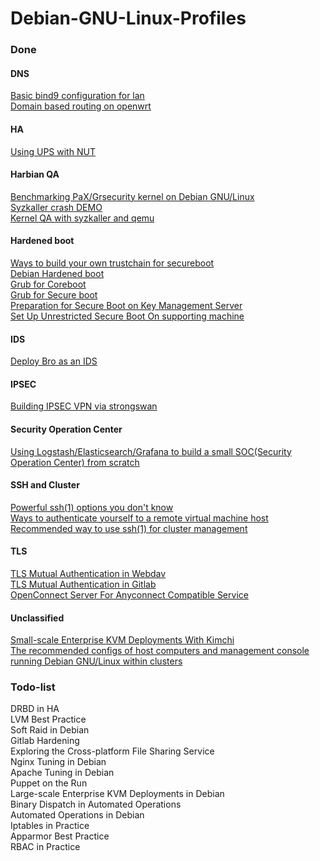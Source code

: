 # Debian-GNU-Linux-Profiles

### Done  

#### DNS
[Basic bind9 configuration for lan](https://github.com/hardenedlinux/Debian-GNU-Linux-Profiles/blob/master/docs/dns/basic-bind9-cfg-for-lan.md)  
[Domain based routing on openwrt](https://github.com/hardenedlinux/Debian-GNU-Linux-Profiles/blob/master/docs/dns/domain-name-based-routing.md)  

#### HA
[Using UPS with NUT](https://github.com/hardenedlinux/Debian-GNU-Linux-Profiles/blob/master/docs/ha/using-ups-with-nut.md)

#### Harbian QA
[Benchmarking PaX/Grsecurity kernel on Debian GNU/Linux](https://github.com/hardenedlinux/Debian-GNU-Linux-Profiles/blob/master/docs/harbian_qa/harbian_perf.md)  
[Syzkaller crash DEMO](https://github.com/hardenedlinux/Debian-GNU-Linux-Profiles/blob/master/docs/harbian_qa/fuzz_testing/syzkaller_crash_demo.md)  
[Kernel QA with syzkaller and qemu](https://github.com/hardenedlinux/Debian-GNU-Linux-Profiles/blob/master/docs/harbian_qa/fuzz_testing/syzkaller_general.md)

#### Hardened boot
[Ways to build your own trustchain for secureboot](https://github.com/hardenedlinux/Debian-GNU-Linux-Profiles/blob/master/docs/hardened_boot/build-secureboot-trustchain.md)  
[Debian Hardened boot](https://github.com/hardenedlinux/Debian-GNU-Linux-Profiles/blob/master/docs/hardened_boot/debian_hardened_boot.md)  
[Grub for Coreboot](https://github.com/hardenedlinux/Debian-GNU-Linux-Profiles/blob/master/docs/hardened_boot/grub-for-coreboot.md)  
[Grub for Secure boot](https://github.com/hardenedlinux/Debian-GNU-Linux-Profiles/blob/master/docs/hardened_boot/grub-with-secure-boot.md)  
[Preparation for Secure Boot on Key Management Server](https://github.com/hardenedlinux/Debian-GNU-Linux-Profiles/blob/master/docs/hardened_boot/preparation-for-secureboot-on-km-server.md)  
[Set Up Unrestricted Secure Boot On supporting machine](https://github.com/hardenedlinux/Debian-GNU-Linux-Profiles/blob/master/docs/hardened_boot/setup-unrestricted-secureboot-on-supporting-machine.md)

#### IDS

[Deploy Bro as an IDS](https://github.com/hardenedlinux/Debian-GNU-Linux-Profiles/blob/master/docs/ids/bro-ids.md)

#### IPSEC
[Building IPSEC VPN via strongswan](https://github.com/hardenedlinux/Debian-GNU-Linux-Profiles/blob/master/docs/ipsec/strongswan-ipsec-in-debian.md)  

#### Security Operation Center
[Using Logstash/Elasticsearch/Grafana to build a small SOC(Security Operation Center) from scratch](https://github.com/hardenedlinux/Debian-GNU-Linux-Profiles/blob/master/docs/soc/build-small-soc-from-scratch.md)

#### SSH and Cluster
[Powerful ssh(1) options you don't know](https://github.com/hardenedlinux/Debian-GNU-Linux-Profiles/blob/master/docs/ssh_and_cluster/powerful-ssh-options-you-dont-know.md)  
[Ways to authenticate yourself to a remote virtual machine host](https://github.com/hardenedlinux/Debian-GNU-Linux-Profiles/blob/master/docs/ssh_and_cluster/auth_to_remote_virtual_host.md)  
[Recommended way to use ssh(1) for cluster management](https://github.com/hardenedlinux/Debian-GNU-Linux-Profiles/blob/master/docs/ssh_and_cluster/ssh-for-cluster-management.md)  

#### TLS
[TLS Mutual Authentication in Webdav](https://github.com/hardenedlinux/Debian-GNU-Linux-Profiles/blob/master/docs/tls/tls-mutual-authentication-in-webdav.md)  
[TLS Mutual Authentication in Gitlab](https://github.com/hardenedlinux/Debian-GNU-Linux-Profiles/blob/master/docs/tls/tls-mutual-authentication-in-gitlab.md)  
[OpenConnect Server For Anyconnect Compatible Service](https://github.com/hardenedlinux/Debian-GNU-Linux-Profiles/blob/master/docs/tls/openconnect-server-ocserv-on-debian.md)  


#### 

#### Unclassified
[Small-scale Enterprise KVM Deployments With Kimchi](https://github.com/hardenedlinux/Debian-GNU-Linux-Profiles/blob/master/docs/small-scale-enterprise-KVM-deployments-with-kimchi.md)  
[The recommended configs of host computers and management console running Debian GNU/Linux within clusters](https://github.com/hardenedlinux/Debian-GNU-Linux-Profiles/blob/master/docs/recommended_cluster_config.md)  

### Todo-list
DRBD in HA   
LVM Best Practice   
Soft Raid in Debian   
Gitlab Hardening   
Exploring the Cross-platform File Sharing Service   
Nginx Tuning in Debian   
Apache Tuning in Debian   
Puppet on the Run   
Large-scale Enterprise KVM Deployments in Debian   
Binary Dispatch in Automated Operations   
Automated Operations in Debian   
Iptables in Practice   
Apparmor Best Practice   
RBAC in Practice   
